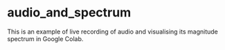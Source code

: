 # audio_and_spectrum

This is an example of  live recording of audio and visualising its magnitude spectrum in Google Colab.
